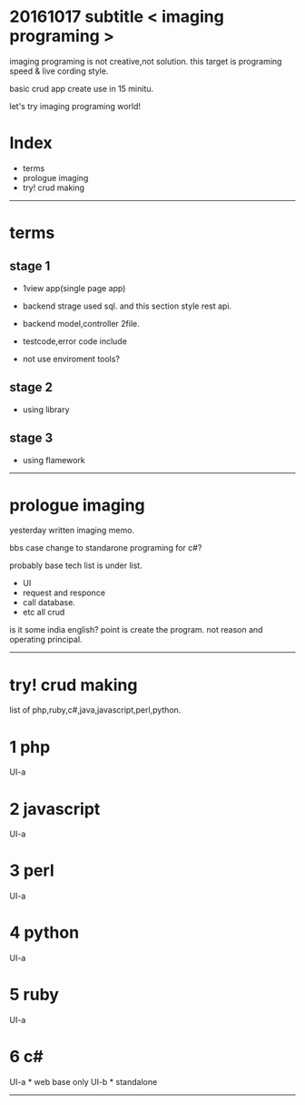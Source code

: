 # 20161017 subtitle < imaging programing >

imaging programing is not creative,not solution.
this target is programing speed & live cording style.

basic crud app create use in 15 minitu.

let's try imaging programing world!


# Index
- terms
- prologue imaging
- try! crud making




-----------------------
# terms

## stage 1

- 1view app(single page app)
- backend strage used sql. and this section style rest api.
- backend model,controller 2file.
- testcode,error code include

- not use enviroment tools?

## stage 2

- using library



## stage 3

- using flamework



-----------------------
# prologue imaging

yesterday written imaging memo.

bbs case change to standarone programing for c#?

probably base tech list is under list.

- UI
- request and responce
- call database.
- etc all crud

is it some india english? 
point is create the program. not reason and operating principal.


--------------------------------

# try! crud making

list of php,ruby,c#,java,javascript,perl,python.



# 1 php
UI-a

# 2 javascript
UI-a


# 3 perl
UI-a


# 4 python
UI-a


# 5 ruby
UI-a



# 6 c#
UI-a * web base only
UI-b * standalone

--------------------------------






































